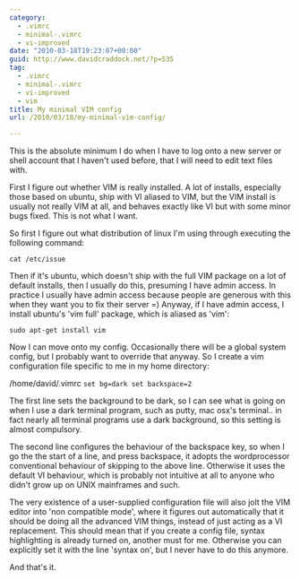 ```yaml
---
category:
  - .vimrc
  - minimal-.vimrc
  - vi-improved
date: "2010-03-18T19:23:07+00:00"
guid: http://www.davidcraddock.net/?p=535
tag:
  - .vimrc
  - minimal-.vimrc
  - vi-improved
  - vim
title: My minimal VIM config
url: /2010/03/18/my-minimal-vim-config/

---
```

This is the absolute minimum I do when I have to log onto a new server or shell account that I haven't used before, that I will need to edit text files with.

First I figure out whether VIM is really installed. A lot of installs, especially those based on ubuntu, ship with VI aliased to VIM, but the VIM install is usually not really VIM at all, and behaves exactly like VI but with some minor bugs fixed. This is not what I want.

So first I figure out what distribution of linux I'm using through executing the following command:

```
cat /etc/issue

```

Then if it's ubuntu, which doesn't ship with the full VIM package on a lot of default installs, then I usually do this, presuming I have admin access. In practice I usually have admin access because people are generous with this when they want you to fix their server =) Anyway, if I have admin access, I install ubuntu's 'vim full' package, which is aliased as 'vim':

```
sudo apt-get install vim

```

Now I can move onto my config. Occasionally there will be a global system config, but I probably want to override that anyway. So I create a vim configuration file specific to me in my home directory:

/home/david/.vimrc
`set bg=dark
set backspace=2
`

The first line sets the background to be dark, so I can see what is going on when I use a dark terminal program, such as putty, mac osx's terminal.. in fact nearly all terminal programs use a dark background, so this setting is almost compulsory.

The second line configures the behaviour of the backspace key, so when I go the the start of a line, and press backspace, it adopts the wordprocessor conventional behaviour of skipping to the above line. Otherwise it uses the default VI behaviour, which is probably not intuitive at all to anyone who didn't grow up on UNIX mainframes and such.

The very existence of a user-supplied configuration file will also jolt the VIM editor into 'non compatible mode', where it figures out automatically that it should be doing all the advanced VIM things, instead of just acting as a VI replacement. This should mean that if you create a config file, syntax highlighting is already turned on, another must for me. Otherwise you can explicitly set it with the line 'syntax on', but I never have to do this anymore.

And that's it.
